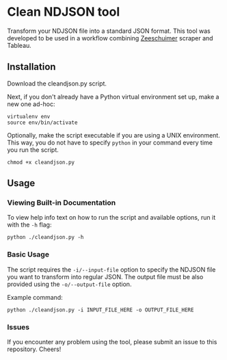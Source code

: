 # Clean NDJSON tool

Transform your NDJSON file into a standard JSON format. 
This tool was developed to be used in a workflow combining [Zeeschuimer](https://github.com/digitalmethodsinitiative/zeeschuimer) scraper and Tableau.

## Installation

Download the cleandjson.py script.

Next, if you don't already have a Python virtual environment set up, make a new one ad-hoc:

```
virtualenv env
source env/bin/activate
```
Optionally, make the script executable if you are using a UNIX environment. This way, you do not have to specify `python` in your command every time you run the script.

```
chmod +x cleandjson.py
```

## Usage

### Viewing Built-in Documentation
To view help info text on how to run the script and available options, run it with the `-h` flag:

```
python ./cleandjson.py -h
```

### Basic Usage
The script requires the `-i/--input-file` option to specify the NDJSON file you want to transform into regular JSON. 
The output file must be also provided using the `-o/--output-file` option.

Example command:

```
python ./cleandjson.py -i INPUT_FILE_HERE -o OUTPUT_FILE_HERE
```

### Issues

If you encounter any problem using the tool, please submit an issue to this repository. Cheers!